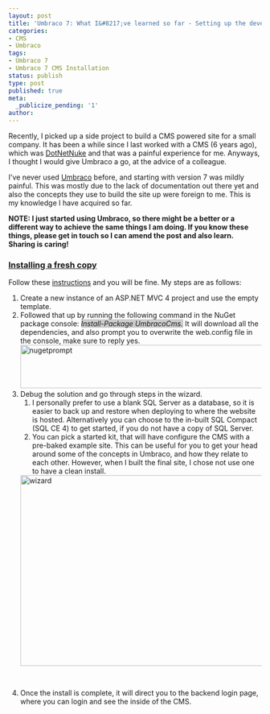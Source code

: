 ```yaml
---
layout: post
title: 'Umbraco 7: What I&#8217;ve learned so far - Setting up the development environment'
categories:
- CMS
- Umbraco
tags:
- Umbraco 7
- Umbraco 7 CMS Installation
status: publish
type: post
published: true
meta:
  _publicize_pending: '1'
author: 
---
```

<p>Recently, I picked up a side project to build a CMS powered site for a small company. It has been a while since I last worked with a CMS (6 years ago), which was <a href="http://www.dnnsoftware.com/" target="_blank">DotNetNuke</a> and that was a painful experience for me. Anyways, I thought I would give Umbraco a go, at the advice of a colleague.</p>
<p>I've never used <a href="http://umbraco.com/" target="_blank">Umbraco</a> before, and starting with version 7 was mildly painful. This was mostly due to the lack of documentation out there yet and also the concepts they use to build the site up were foreign to me. This is my knowledge I have acquired so far.</p>
<p><strong>NOTE: I just started using Umbraco, so there might be a better or a different way to achieve the same things I am doing. If you know these things, please get in touch so I can amend the post and also learn. Sharing is caring!</strong></p>
<h3><span style="font-weight:bold;"><span style="text-decoration:underline;">Installing a fresh copy</span></span></h3>
<p>Follow these <a href="http://our.umbraco.org/documentation/installation/install-umbraco-with-nuget" target="_blank">instructions</a> and you will be fine. My steps are as follows:</p>
<ol>
<li>Create a new instance of an ASP.NET MVC 4 project and use the empty template.</li>
<li>Followed that up by running the following command in the NuGet package console: <span style="background-color:#cccccc;"><em>Install-Package UmbracoCms.</em></span><span style="background-color:#ffffff;"><em> </em>It will download all the dependencies, and also prompt you to overwrite the web.config file in the console, make sure to reply yes.</span><a href="http://pwee167.files.wordpress.com/2014/01/nugetprompt.jpg"><img style="background-image:none;padding-top:0;padding-left:0;display:inline;padding-right:0;border-width:0;" title="nugetprompt" alt="nugetprompt" src="http://pwee167.files.wordpress.com/2014/01/nugetprompt_thumb.jpg" width="600" height="86" border="0" /></a></li>
<li>Debug the solution and go through steps in the wizard.
<ol>
<li>I personally prefer to use a blank SQL Server as a database, so it is easier to back up and restore when deploying to where the website is hosted. Alternatively you can choose to the in-built SQL Compact (SQL CE 4) to get started, if you do not have a copy of SQL Server.</li>
<li>You can pick a started kit, that will have configure the CMS with a pre-baked example site. This can be useful for you to get your head around some of the concepts in Umbraco, and how they relate to each other. However, when I built the final site, I chose not use one to have a clean install.</li>
</ol>
<div><a href="http://pwee167.files.wordpress.com/2014/01/wizard.jpg"><img style="background-image:none;padding-top:0;padding-left:0;display:inline;padding-right:0;border-width:0;" title="wizard" alt="wizard" src="http://pwee167.files.wordpress.com/2014/01/wizard_thumb.jpg" width="600" height="379" border="0" /></a></div>
<p>&nbsp;</li>
<li>Once the install is complete, it will direct you to the backend login page, where you can login and see the inside of the CMS.</li>
</ol>
